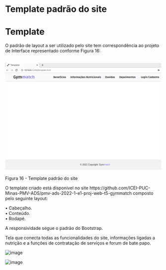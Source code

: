 # Template padrão do site

<h1> Template </h1>

<p>O padrão de layout a ser utilizado pelo site tem correspondência ao projeto de Interface representado conforme Figura 16:</p><br>

<img src="img/template.png" alt="template">
<p>Figura 16 - Template padrão do site</p>

<p>O template criado está disponível no site https://github.com/ICEI-PUC-Minas-PMV-ADS/pmv-ads-2022-1-e1-proj-web-t5-gymmatch composto pelo seguinte layout:</p>

<p>
    • Cabeçalho.<br>
    • Conteúdo.<br>
    • Rodapé.</p>
    
<p>A responsividade segue o padrão do Bootstrap.</p>

<p> Tela que conecta todas as funcionalidades do site, informações ligadas a nutrição e a funções de contratação de serviços e forum de bate papo.
  
  ![image](https://user-images.githubusercontent.com/103079348/168197943-8bc0ac8c-e66d-48c4-965f-aaf91ae76667.png)
  
  ![image](https://user-images.githubusercontent.com/103079348/168198744-77e88ecb-fb23-489c-966c-39e00194a562.png)

</p>
